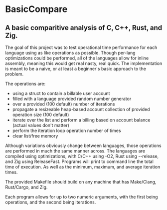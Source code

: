 # BasicCompare
A basic comparitive analysis of C, C++, Rust, and Zig.
---

The goal of this project was to test operational time performance for each language using as like operations as possible. Though per-lang optimizations could be performed, all of the languages allow for inline assembly, meaning this would get real nasty, real quick. The implementation is meant to be a naive, or at least a beginner's basic approach to the problem.

The operations are:
 - using a struct to contain a billable user account
 - filled with a language provided random number generator
 - over a provided (100 default) number of iterations
 - propagate a resizeable heap-based account collection of provided operation size (100 default)
 - iterate over the list and perform a billing based on account balance (actual values don't matter)
 - perform the iteration loop operation number of times
 - clear list/free memory

Although variations obviously change between languages, those operations are performed in much the same manner across. The languages are compiled using optimizations, with C/C++ using -O2, Rust using --release, and Zig using ReleaseFast. Programs will print to command line the total time of execution. As well as the minimum, maximum, and average iteration times.

The provided Makefile should build on any machine that has Make/Clang, Rust/Cargo, and Zig.

Each program allows for up to two numeric arguments, with the first being operations, and the second being iterations.
